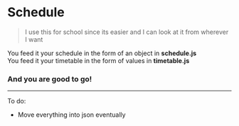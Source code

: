 # Schedule
>I use this for school since its easier and I can look at it from wherever I want

You feed it your schedule in the form of an object in **schedule.js**  
You feed it your timetable in the form of values in **timetable.js**

### And you are good to go!
____
To do: 
- Move everything into json eventually
